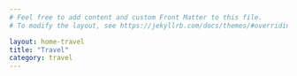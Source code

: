 ```yaml
---
# Feel free to add content and custom Front Matter to this file.
# To modify the layout, see https://jekyllrb.com/docs/themes/#overriding-theme-defaults

layout: home-travel
title: "Travel"
category: travel
---
```

